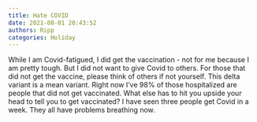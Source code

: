 ```yaml
---
title: Hate COVID
date: 2021-08-01 20:43:52
authors: Ripp
categories: Holiday
---
```


 While I am Covid-fatigued, I did get the vaccination - not for me because I am pretty tough.  But I did not want to give Covid to others.
For those that did not get the vaccine, please think of others if not yourself.  This delta variant is a mean variant. 
Right now I’ve 98% of those hospitalized are people that did not get vaccinated.   What else has to hit you upside your head to tell you to get vaccinated?
I have seen three people get Covid in a week.  They all have problems breathing now.